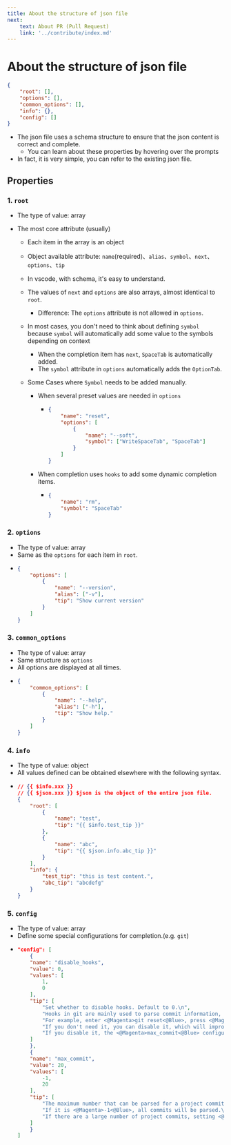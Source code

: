```yaml
---
title: About the structure of json file
next:
    text: About PR (Pull Request)
    link: '../contribute/index.md'
---
```


# About the structure of json file

```json
{
	"root": [],
	"options": [],
	"common_options": [],
	"info": {},
	"config": []
}
```

-   The json file uses a schema structure to ensure that the json content is correct and complete.
    -   You can learn about these properties by hovering over the prompts
-   In fact, it is very simple, you can refer to the existing json file.

## Properties

### 1. `root`

-   The type of value: array
-   The most core attribute (usually)

    -   Each item in the array is an object
    -   Object available attribute: `name`(required)、`alias`、`symbol`、`next`、`options`、`tip`
    -   In vscode, with schema, it's easy to understand.
    -   The values of `next` and `options` are also arrays, almost identical to `root`.
        -   Difference: The `options` attribute is not allowed in `options`.
    -   In most cases, you don't need to think about defining `symbol` because `symbol` will automatically add some value to the symbols depending on context
        -   When the completion item has `next`, `SpaceTab` is automatically added.
        -   The `symbol` attribute in `options` automatically adds the `OptionTab`.
    -   Some Cases where `Symbol` needs to be added manually.

        -   When several preset values are needed in `options`

            -   ```json
                {
                	"name": "reset",
                	"options": [
                		{
                			"name": "--soft",
                			"symbol": ["WriteSpaceTab", "SpaceTab"]
                		}
                	]
                }
                ```

        -   When completion uses `hooks` to add some dynamic completion items.
            -   ```json
                {
                	"name": "rm",
                	"symbol": "SpaceTab"
                }
                ```

### 2. `options`

-   The type of value: array
-   Same as the `options` for each item in `root`.
-   ```json
    {
    	"options": [
    		{
    			"name": "--version",
    			"alias": ["-v"],
    			"tip": "Show current version"
    		}
    	]
    }
    ```

### 3. `common_options`

-   The type of value: array
-   Same structure as `options`
-   All options are displayed at all times.
-   ```json
    {
    	"common_options": [
    		{
    			"name": "--help",
    			"alias": ["-h"],
    			"tip": "Show help."
    		}
    	]
    }
    ```

### 4. `info`

-   The type of value: object
-   All values defined can be obtained elsewhere with the following syntax.
-   ```json
    // {{ $info.xxx }}
    // {{ $json.xxx }} $json is the object of the entire json file.
    {
    	"root": [
    		{
    			"name": "test",
    			"tip": "{{ $info.test_tip }}"
    		},
    		{
    			"name": "abc",
    			"tip": "{{ $json.info.abc_tip }}"
    		}
    	],
    	"info": {
    		"test_tip": "this is test content.",
    		"abc_tip": "abcdefg"
    	}
    }
    ```

### 5. `config`

-   The type of value: array
-   Define some special configurations for completion.(e.g. `git`)
-   ```json
    "config": [
        {
        "name": "disable_hooks",
        "value": 0,
        "values": [
            1,
            0
        ],
        "tip": [
            "Set whether to disable hooks. Default to 0.\n",
            "Hooks in git are mainly used to parse commit information, branch information, etc., and then dynamically add them to some completions (such as reset,checkout,branch, etc.)\n",
            "For example, enter <@Magenta>git reset<@Blue>, press <@Magenta>Space<@Blue> and <@Magenta>Tab<@Blue>, and you can get the resolved commit completions.\n",
            "If you don't need it, you can disable it, which will improve the loading speed of the completion.\n",
            "If you disable it, the <@Magenta>max_commit<@Blue> configuration will also be invalid."
        ]
        },
        {
        "name": "max_commit",
        "value": 20,
        "values": [
            -1,
            20
        ],
        "tip": [
            "The maximum number that can be parsed for a project commit.\n",
            "If it is <@Magenta>-1<@Blue>, all commits will be parsed.\n",
            "If there are a large number of project commits, setting <@Magenta>-1<@Blue> will affect the loading speed of the completion."
        ]
        }
    ]
    ```

